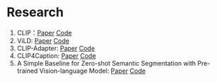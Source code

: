 # Research
1. CLIP：[Paper](https://arxiv.org/abs/2103.00020) [Code](https://github.com/openai/CLIP)
2. ViLD: [Paper](https://arxiv.org/abs/2104.13921) [Code](https://github.com/tensorflow/tpu/tree/master/models/official/detection/projects/vild)
3. CLIP-Adapter: [Paper](https://arxiv.org/abs/2110.04544) [Code](https://github.com/gaopengcuhk/clip-adapter)
4. CLIP4Caption: [Paper](https://arxiv.org/abs/2110.06615) [Code]()
5. A Simple Baseline for Zero-shot Semantic Segmentation with Pre-trained Vision-language Model: [Paper](https://arxiv.org/abs/2112.14757) [Code](https://github.com/MendelXu/zsseg.baseline)
